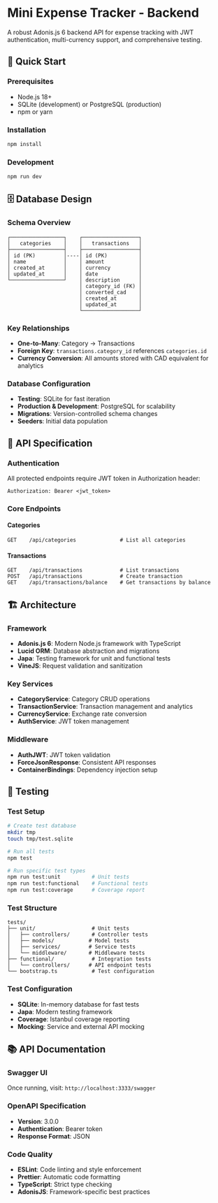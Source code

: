 # Mini Expense Tracker - Backend

A robust Adonis.js 6 backend API for expense tracking with JWT authentication, multi-currency support, and comprehensive testing.

## 🚀 Quick Start

### Prerequisites

- Node.js 18+
- SQLite (development) or PostgreSQL (production)
- npm or yarn

### Installation

```bash
npm install
```

### Development

```bash
npm run dev
```

## 🗄️ Database Design

### Schema Overview

```
┌─────────────────┐    ┌──────────────────┐
│   categories    │    │   transactions   │
├─────────────────┤    ├──────────────────┤
│ id (PK)         │----│ id (PK)          │
│ name            │    │ amount           │
│ created_at      │    │ currency         │
│ updated_at      │    │ date             │
└─────────────────┘    │ description      │
                       │ category_id (FK) │
                       │ converted_cad    │
                       │ created_at       │
                       │ updated_at       │
                       └──────────────────┘
```

### Key Relationships

- **One-to-Many**: Category → Transactions
- **Foreign Key**: `transactions.category_id` references `categories.id`
- **Currency Conversion**: All amounts stored with CAD equivalent for analytics

### Database Configuration

- **Testing**: SQLite for fast iteration
- **Production & Development**: PostgreSQL for scalability
- **Migrations**: Version-controlled schema changes
- **Seeders**: Initial data population

## 🔌 API Specification

### Authentication

All protected endpoints require JWT token in Authorization header:

```
Authorization: Bearer <jwt_token>
```

### Core Endpoints

#### Categories

```
GET    /api/categories              # List all categories
```

#### Transactions

```
GET    /api/transactions            # List transactions
POST   /api/transactions            # Create transaction
GET    /api/transactions/balance    # Get transactions by balance
```

## 🏗️ Architecture

### Framework

- **Adonis.js 6**: Modern Node.js framework with TypeScript
- **Lucid ORM**: Database abstraction and migrations
- **Japa**: Testing framework for unit and functional tests
- **VineJS**: Request validation and sanitization

### Key Services

- **CategoryService**: Category CRUD operations
- **TransactionService**: Transaction management and analytics
- **CurrencyService**: Exchange rate conversion
- **AuthService**: JWT token management

### Middleware

- **AuthJWT**: JWT token validation
- **ForceJsonResponse**: Consistent API responses
- **ContainerBindings**: Dependency injection setup

## 🧪 Testing

### Test Setup

```bash
# Create test database
mkdir tmp
touch tmp/test.sqlite

# Run all tests
npm test

# Run specific test types
npm run test:unit          # Unit tests
npm run test:functional    # Functional tests
npm run test:coverage      # Coverage report
```

### Test Structure

```
tests/
├── unit/                  # Unit tests
│   ├── controllers/       # Controller tests
│   ├── models/           # Model tests
│   ├── services/         # Service tests
│   └── middleware/       # Middleware tests
├── functional/            # Integration tests
│   └── controllers/      # API endpoint tests
└── bootstrap.ts           # Test configuration
```

### Test Configuration

- **SQLite**: In-memory database for fast tests
- **Japa**: Modern testing framework
- **Coverage**: Istanbul coverage reporting
- **Mocking**: Service and external API mocking

## 📚 API Documentation

### Swagger UI

Once running, visit: `http://localhost:3333/swagger`

### OpenAPI Specification

- **Version**: 3.0.0
- **Authentication**: Bearer token
- **Response Format**: JSON

### Code Quality

- **ESLint**: Code linting and style enforcement
- **Prettier**: Automatic code formatting
- **TypeScript**: Strict type checking
- **AdonisJS**: Framework-specific best practices
